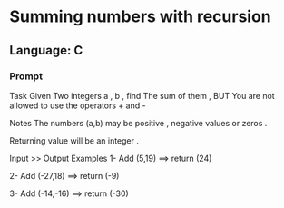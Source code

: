 # Summing numbers with recursion
## Language: C

### Prompt
Task
Given Two integers a , b , find The sum of them , BUT You are not allowed to use the operators + and -

Notes
The numbers (a,b) may be positive , negative values or zeros .

Returning value will be an integer .

Input >> Output Examples
1- Add (5,19) ==> return (24) 

2- Add (-27,18) ==> return (-9)

3- Add (-14,-16) ==> return (-30)

